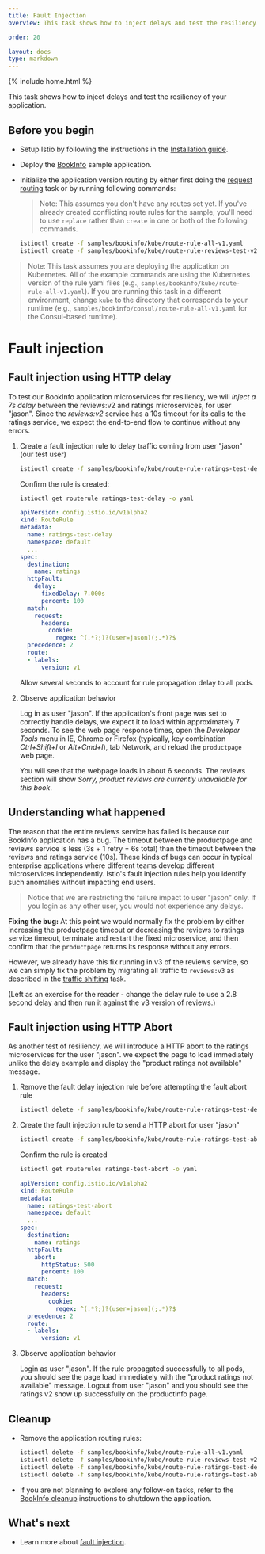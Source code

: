 ```yaml
---
title: Fault Injection
overview: This task shows how to inject delays and test the resiliency of your application.

order: 20

layout: docs
type: markdown
---
```

{% include home.html %}

This task shows how to inject delays and test the resiliency of your application.

## Before you begin

* Setup Istio by following the instructions in the
  [Installation guide]({{home}}/docs/setup/).

* Deploy the [BookInfo]({{home}}/docs/guides/bookinfo.html) sample application.

* Initialize the application version routing by either first doing the
  [request routing](./request-routing.html) task or by running following
  commands:
  
  > Note: This assumes you don't have any routes set yet. If you've already created conflicting route rules for the sample, you'll need to use `replace` rather than `create` in one or both of the following commands.

  ```bash
  istioctl create -f samples/bookinfo/kube/route-rule-all-v1.yaml
  istioctl create -f samples/bookinfo/kube/route-rule-reviews-test-v2.yaml
  ```

> Note: This task assumes you are deploying the application on Kubernetes.
  All of the example commands are using the Kubernetes version of the rule yaml files
  (e.g., `samples/bookinfo/kube/route-rule-all-v1.yaml`). If you are running this
  task in a different environment, change `kube` to the directory that corresponds
  to your runtime (e.g., `samples/bookinfo/consul/route-rule-all-v1.yaml` for
  the Consul-based runtime).

# Fault injection

## Fault injection using HTTP delay
To test our BookInfo application microservices for resiliency, we will _inject a 7s delay_
between the reviews:v2 and ratings microservices, for user "jason". Since the _reviews:v2_ service has a
10s timeout for its calls to the ratings service, we expect the end-to-end flow to
continue without any errors.

1. Create a fault injection rule to delay traffic coming from user "jason" (our test user)

   ```bash
   istioctl create -f samples/bookinfo/kube/route-rule-ratings-test-delay.yaml
   ```

   Confirm the rule is created:

   ```bash
   istioctl get routerule ratings-test-delay -o yaml
   ```
   ```yaml
   apiVersion: config.istio.io/v1alpha2
   kind: RouteRule
   metadata:
     name: ratings-test-delay
     namespace: default
     ...
   spec:
     destination:
       name: ratings
     httpFault:
       delay:
         fixedDelay: 7.000s
         percent: 100
     match:
       request:
         headers:
           cookie:
             regex: ^(.*?;)?(user=jason)(;.*)?$
     precedence: 2
     route:
     - labels:
         version: v1
   ```

   Allow several seconds to account for rule propagation delay to all pods.

1. Observe application behavior

   Log in as user "jason". If the application's front page was set to correctly handle delays, we expect it
   to load within approximately 7 seconds. To see the web page response times, open the
   *Developer Tools* menu in IE, Chrome or Firefox (typically, key combination _Ctrl+Shift+I_
   or _Alt+Cmd+I_), tab Network, and reload the `productpage` web page.

   You will see that the webpage loads in about 6 seconds. The reviews section will show
   *Sorry, product reviews are currently unavailable for this book*.

## Understanding what happened

   The reason that the entire reviews service has failed is because our BookInfo application
   has a bug. The timeout between the productpage and reviews service is less (3s + 1 retry = 6s total)
   than the timeout between the reviews and ratings service (10s). These kinds of bugs can occur in
   typical enterprise applications where different teams develop different microservices
   independently. Istio's fault injection rules help you identify such anomalies without
   impacting end users.

   > Notice that we are restricting the failure impact to user "jason" only. If you login
   > as any other user, you would not experience any delays.

  **Fixing the bug:** At this point we would normally fix the problem by either increasing the
  productpage timeout or decreasing the reviews to ratings service timeout,
  terminate and restart the fixed microservice, and then confirm that the `productpage`
  returns its response without any errors.

  However, we already have this fix running in v3 of the reviews service, so we can simply
  fix the problem by migrating all
  traffic to `reviews:v3` as described in the
  [traffic shifting]({{home}}/docs/tasks/traffic-management/traffic-shifting.html) task.

  (Left as an exercise for the reader - change the delay rule to
  use a 2.8 second delay and then run it against the v3 version of reviews.)

## Fault injection using HTTP Abort
As another test of resiliency, we will introduce a HTTP abort to the ratings microservices for the user "jason".
we expect the page to load immediately unlike the delay example and display the "product ratings not available"
message.

1. Remove the fault delay injection rule before attempting the fault abort rule

   ```bash
   istioctl delete -f samples/bookinfo/kube/route-rule-ratings-test-delay.yaml
   ```

1. Create the fault injection rule to send a HTTP abort for user "jason"

   ```bash
   istioctl create -f samples/bookinfo/kube/route-rule-ratings-test-abort.yaml
   ```

   Confirm the rule is created

   ```bash
   istioctl get routerules ratings-test-abort -o yaml
   ```
   ```yaml
   apiVersion: config.istio.io/v1alpha2
   kind: RouteRule
   metadata:
     name: ratings-test-abort
     namespace: default
     ...
   spec:
     destination:
       name: ratings
     httpFault:
       abort:
         httpStatus: 500
         percent: 100
     match:
       request:
         headers:
           cookie:
             regex: ^(.*?;)?(user=jason)(;.*)?$
     precedence: 2
     route:
     - labels:
         version: v1
   ```

1. Observe application behavior

   Login as user "jason". If the rule propagated successfully to all pods, you should see the page load
   immediately with the "product ratings not available" message. Logout from user "jason" and you should
   see the ratings v2 show up successfully on the productinfo page.

## Cleanup

* Remove the application routing rules:

  ```bash
  istioctl delete -f samples/bookinfo/kube/route-rule-all-v1.yaml
  istioctl delete -f samples/bookinfo/kube/route-rule-reviews-test-v2.yaml
  istioctl delete -f samples/bookinfo/kube/route-rule-ratings-test-delay.yaml
  istioctl delete -f samples/bookinfo/kube/route-rule-ratings-test-abort.yaml
  ```

* If you are not planning to explore any follow-on tasks, refer to the
  [BookInfo cleanup]({{home}}/docs/guides/bookinfo.html#cleanup) instructions
  to shutdown the application.

## What's next

* Learn more about [fault injection]({{home}}/docs/concepts/traffic-management/fault-injection.html).
